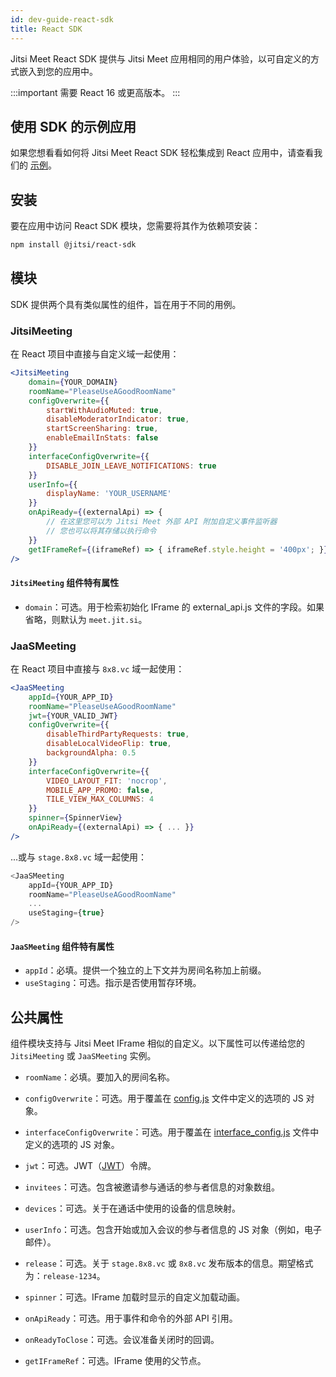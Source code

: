 ```yaml
---
id: dev-guide-react-sdk
title: React SDK
---
```


Jitsi Meet React SDK 提供与 Jitsi Meet 应用相同的用户体验，以可自定义的方式嵌入到您的应用中。

:::important
需要 React 16 或更高版本。
:::

## 使用 SDK 的示例应用

如果您想看看如何将 Jitsi Meet React SDK 轻松集成到 React 应用中，请查看我们的 [示例](https://github.com/jitsi/jitsi-meet-react-sdk/tree/main/example)。

## 安装

要在应用中访问 React SDK 模块，您需要将其作为依赖项安装：

```bash
npm install @jitsi/react-sdk
```

## 模块

SDK 提供两个具有类似属性的组件，旨在用于不同的用例。

### JitsiMeeting

在 React 项目中直接与自定义域一起使用：

```jsx
<JitsiMeeting
    domain={YOUR_DOMAIN}
    roomName="PleaseUseAGoodRoomName"
    configOverwrite={{
        startWithAudioMuted: true,
        disableModeratorIndicator: true,
        startScreenSharing: true,
        enableEmailInStats: false
    }}
    interfaceConfigOverwrite={{
        DISABLE_JOIN_LEAVE_NOTIFICATIONS: true
    }}
    userInfo={{
        displayName: 'YOUR_USERNAME'
    }}
    onApiReady={(externalApi) => {
        // 在这里您可以为 Jitsi Meet 外部 API 附加自定义事件监听器
        // 您也可以将其存储以执行命令
    }}
    getIFrameRef={(iframeRef) => { iframeRef.style.height = '400px'; }}
/>
```

#### `JitsiMeeting` 组件特有属性

* `domain`：可选。用于检索初始化 IFrame 的 external_api.js 文件的字段。如果省略，则默认为 `meet.jit.si`。

### JaaSMeeting

在 React 项目中直接与 `8x8.vc` 域一起使用：

```jsx
<JaaSMeeting
    appId={YOUR_APP_ID}
    roomName="PleaseUseAGoodRoomName"
    jwt={YOUR_VALID_JWT}
    configOverwrite={{
        disableThirdPartyRequests: true,
        disableLocalVideoFlip: true,
        backgroundAlpha: 0.5
    }}
    interfaceConfigOverwrite={{
        VIDEO_LAYOUT_FIT: 'nocrop',
        MOBILE_APP_PROMO: false,
        TILE_VIEW_MAX_COLUMNS: 4
    }}
    spinner={SpinnerView}
    onApiReady={(externalApi) => { ... }}
/>
```

...或与 `stage.8x8.vc` 域一起使用：

```js
<JaaSMeeting
    appId={YOUR_APP_ID}
    roomName="PleaseUseAGoodRoomName"
    ...
    useStaging={true}
/>
```

#### `JaaSMeeting` 组件特有属性

* `appId`：必填。提供一个独立的上下文并为房间名称加上前缀。
* `useStaging`：可选。指示是否使用暂存环境。

## 公共属性

组件模块支持与 Jitsi Meet IFrame 相似的自定义。以下属性可以传递给您的 `JitsiMeeting` 或 `JaaSMeeting` 实例。

* `roomName`：必填。要加入的房间名称。

* `configOverwrite`：可选。用于覆盖在 [config.js] 文件中定义的选项的 JS 对象。

* `interfaceConfigOverwrite`：可选。用于覆盖在 [interface_config.js] 文件中定义的选项的 JS 对象。

* `jwt`：可选。JWT（[JWT](https://jwt.io/)）令牌。

* `invitees`：可选。包含被邀请参与通话的参与者信息的对象数组。

* `devices`：可选。关于在通话中使用的设备的信息映射。

* `userInfo`：可选。包含开始或加入会议的参与者信息的 JS 对象（例如，电子邮件）。

* `release`：可选。关于 `stage.8x8.vc` 或 `8x8.vc` 发布版本的信息。期望格式为：`release-1234`。

* `spinner`：可选。IFrame 加载时显示的自定义加载动画。

* `onApiReady`：可选。用于事件和命令的外部 API 引用。

* `onReadyToClose`：可选。会议准备关闭时的回调。

* `getIFrameRef`：可选。IFrame 使用的父节点。

[config.js]: https://github.com/jitsi/jitsi-meet/blob/master/config.js
[interface_config.js]: https://github.com/jitsi/jitsi-meet/blob/master/interface_config.js
